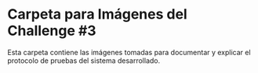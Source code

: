 # Carpeta para Imágenes del Challenge #3

Esta carpeta contiene las imágenes tomadas para documentar y explicar el protocolo de pruebas del sistema desarrollado.
